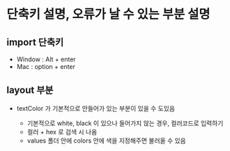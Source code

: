 # 단축키 설명, 오류가 날 수 있는 부분 설명

## import 단축키

- Window : Alt + enter
- Mac : option + enter

## layout 부분

- textColor 가 기본적으로 안들어가 있는 부분이 있을 수 도있음

  - 기본적으로 white, black 이 있으나 들어가지 않는 경우, 컬러코드로 입력하기
  - 컬러 + hex 로 검색 시 나옴
  - values 폴더 안에 colors 안에 색을 지정해주면 불러올 수 있음



